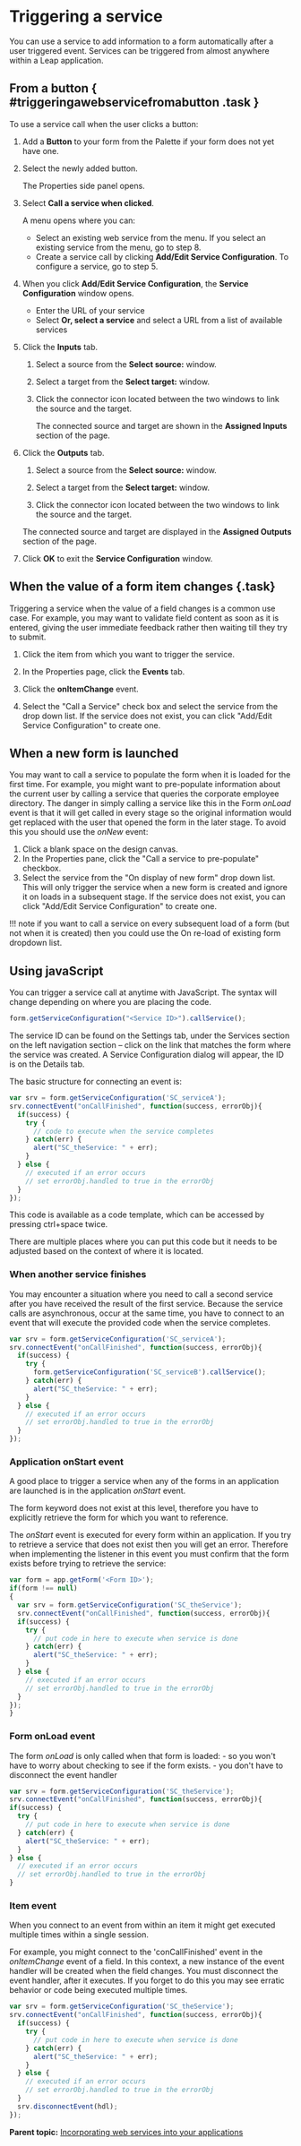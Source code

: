 # Triggering a service 

You can use a service to add information to a form automatically after a user triggered event.  Services can be triggered from almost anywhere within a Leap application.  

## From a button { #triggeringawebservicefromabutton .task }

To use a service call when the user clicks a button:

1.  Add a **Button** to your form from the Palette if your form does not yet have one.

2.  Select the newly added button.

    The Properties side panel opens.

3.  Select **Call a service when clicked**.

    A menu opens where you can:

    -   Select an existing web service from the menu. If you select an existing service from the menu, go to step 8.
    -   Create a service call by clicking **Add/Edit Service Configuration**. To configure a service, go to step 5.
4.  When you click **Add/Edit Service Configuration**, the **Service Configuration** window opens.

    -   Enter the URL of your service
    -   Select **Or, select a service** and select a URL from a list of available services
5.  Click the **Inputs** tab.

    1.  Select a source from the **Select source:** window.

    2.  Select a target from the **Select target:** window.

    3.  Click the connector icon located between the two windows to link the source and the target.

        The connected source and target are shown in the **Assigned Inputs** section of the page.

6.  Click the **Outputs** tab.

    1.  Select a source from the **Select source:** window.

    2.  Select a target from the **Select target:** window.

    3.  Click the connector icon located between the two windows to link the source and the target.

    The connected source and target are displayed in the **Assigned Outputs** section of the page.

7.  Click **OK** to exit the **Service Configuration** window.


## When the value of a form item changes {.task}

Triggering a service when the value of a field changes is a common use case.  For example, you may want to validate field content as soon as it is entered, giving the user immediate feedback rather then waiting till they try to submit.

1. Click the item from which you want to trigger the service.

2. In the Properties page, click the **Events** tab.

3. Click the **onItemChange** event.

4. Select the "Call a Service" check box and select the service from the drop down list.  If the service does not exist, you can click "Add/Edit Service Configuration" to create one.


## When a new form is launched

You may want to call a service to populate the form when it is loaded for the first time.  For example, you might want to pre-populate information about the current user by calling a service that queries the corporate employee directory.  The danger in simply calling a service like this in the Form *onLoad* event is that it will get called in every stage so the original information would get replaced with the user that opened the form in the later stage.  To avoid this you should use the *onNew* event:

1. Click a blank space on the design canvas.
2. In the Properties pane, click the "Call a service to pre-populate" checkbox.
3. Select the service from the "On display of new form" drop down list.  This will only trigger the service when a new form is created and ignore it on loads in a subsequent stage.  If the service does not exist, you can click "Add/Edit Service Configuration" to create one.

!!! note
    if you want to call a service on every subsequent load of a form (but not when it is created) then you could use the On re-load of existing form dropdown list.


## Using javaScript

You can trigger a service call at anytime with JavaScript.  The syntax will change depending on where you are placing the code.  

```javascript
form.getServiceConfiguration("<Service ID>").callService();
```

The service ID can be found on the Settings tab, under the Services section on the left navigation section – click on the link that matches the form where the service was created.  A Service Configuration dialog will appear, the ID is on the Details tab.

The basic structure for connecting an event is:

```javascript
var srv = form.getServiceConfiguration('SC_serviceA');
srv.connectEvent("onCallFinished", function(success, errorObj){
  if(success) {
    try {
      // code to execute when the service completes
    } catch(err) {
      alert("SC_theService: " + err);
    }
  } else {
    // executed if an error occurs
    // set errorObj.handled to true in the errorObj
  }
});
```

This code is available as a code template, which can be accessed by pressing ctrl+space twice. 

There are multiple places where you can put this code but it needs to be adjusted based on the context of where it is located.

### When another service finishes

You may encounter a situation where you need to call a second service after you have received the result of the first service.  Because the service calls are asynchronous, occur at the same time, you have to connect to an event that will execute the provided code when the service completes.

```javascript
var srv = form.getServiceConfiguration('SC_serviceA');
srv.connectEvent("onCallFinished", function(success, errorObj){
  if(success) {
    try {
      form.getServiceConfiguration('SC_serviceB').callService();
    } catch(err) {
      alert("SC_theService: " + err);
    }
  } else {
    // executed if an error occurs
    // set errorObj.handled to true in the errorObj
  }
});
```


### Application onStart event

A good place to trigger a service when any of the forms in an application are launched is in the application *onStart* event.

The form keyword does not exist at this level, therefore you have to explicitly retrieve the form for which you want to reference.

The *onStart* event is executed for every form within an application.  If you try to retrieve a service that does not exist then you will get an error.  Therefore when implementing the listener in this event you must confirm that the form exists before trying to retrieve the service:

```javascript
var form = app.getForm('<Form ID>');
if(form !== null)
{
  var srv = form.getServiceConfiguration('SC_theService');
  srv.connectEvent("onCallFinished", function(success, errorObj){
  if(success) {
    try {
      // put code in here to execute when service is done
    } catch(err) {
      alert("SC_theService: " + err);
    }
  } else {
    // executed if an error occurs
    // set errorObj.handled to true in the errorObj
  }
});
}
```


### Form onLoad event

The form *onLoad* is only called when that form is loaded:
    -  so you won't have to worry about checking to see if the form exists.
    - you don't have to disconnect the event handler

```javascript
var srv = form.getServiceConfiguration('SC_theService');
srv.connectEvent("onCallFinished", function(success, errorObj){
if(success) {
  try {
    // put code in here to execute when service is done
  } catch(err) {
    alert("SC_theService: " + err);
  }
} else {
  // executed if an error occurs
  // set errorObj.handled to true in the errorObj
}
```


### Item event

When you connect to an event from within an item it might get executed multiple times within a single session.  

For example, you might connect to the 'conCallFinished' event in the *onItemChange* event of a field.  In this context, a new instance of the event handler will be created when the field changes.  You must disconnect the event handler, after it executes.  If you forget to do this you may see erratic behavior or code being executed multiple times.

```javascript
var srv = form.getServiceConfiguration('SC_theService');
srv.connectEvent("onCallFinished", function(success, errorObj){
  if(success) {
    try {
      // put code in here to execute when service is done
    } catch(err) {
      alert("SC_theService: " + err);
    }
  } else {
    // executed if an error occurs
    // set errorObj.handled to true in the errorObj
  }
  srv.disconnectEvent(hdl);
});
```

**Parent topic:** [Incorporating web services into your applications](cr_using_apps_as_services_toc.md)

